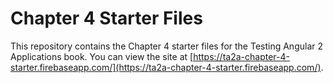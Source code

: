 # Chapter 4 Starter Files
This repository contains the Chapter 4 starter files for the Testing Angular 2 Applications book. You can view the site at [https://ta2a-chapter-4-starter.firebaseapp.com/](https://ta2a-chapter-4-starter.firebaseapp.com/).
